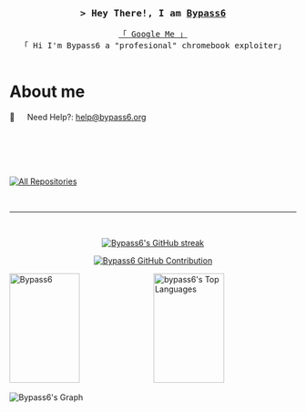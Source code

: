 
<h3 align="center">
        <samp>&gt; Hey There!, I am
                <b><a target="_blank" href="https://bypass6.org">Bypass6</a></b>
        </samp>
</h3>


<p align="center"> 
  <samp>
    <a href="https://www.google.com/search?q=Bypass6">「 Google Me 」</a>
    <br>
    「 Hi I'm Bypass6 a "profesional" chromebook exploiter」
    <br>
    <br>
  </samp>
</p>

<!-- About Section -->
 # About me
  

 📧 &emsp; Need Help?: help@bypass6.org<br/><br/>

</p>

<br/>
<br/>
<br/>

<p align="left">
  <a href="https://github.com/bypass6?tab=repositories" target="_blank"><img alt="All Repositories" title="All Repositories" src="https://img.shields.io/badge/-All%20Repos-2962FF?style=for-the-badge&logo=koding&logoColor=white"/></a>
</p>

<br/>
<hr/>
<br/>

<p align="center">
  <a href="https://github.com/bypass6">
    <img src="https://github-readme-streak-stats.herokuapp.com/?user=bypass6&theme=radical&border=7F3FBF&background=0D1117" alt="Bypass6's GitHub streak"/>
  </a>
</p>

<p align="center">
  <a href="https://github.com/bypass6">
    <img src="https://github-profile-summary-cards.vercel.app/api/cards/profile-details?username=bypass6&theme=radical" alt="Bypass6 GitHub Contribution"/>
  </a>
</p>

<a> 
    <a href="https://github.com/bypass6"><img alt="Bypass6" src="https://denvercoder1-github-readme-stats.vercel.app/api?username=bypass6&show_icons=true&count_private=true&theme=react&border_color=7F3FBF&bg_color=0D1117&title_color=F85D7F&icon_color=F8D866" height="192px" width="49.5%"/></a>
  <a href="https://github.com/bypass6"><img alt="bypass6's Top Languages" src="https://denvercoder1-github-readme-stats.vercel.app/api/top-langs/?username=bypass6&langs_count=8&layout=compact&theme=react&border_color=7F3FBF&bg_color=0D1117&title_color=F85D7F&icon_color=F8D866" height="192px" width="49.5%"/></a>
  <br/>
</a>


![Bypass6's Graph](https://github-readme-activity-graph.vercel.app/graph?username=bypass6&custom_title=bypass6's%20GitHub%20Activity%20Graph&bg_color=0D1117&color=7F3FBF&line=7F3FBF&point=7F3FBF&area_color=FFFFFF&title_color=FFFFFF&area=true)
